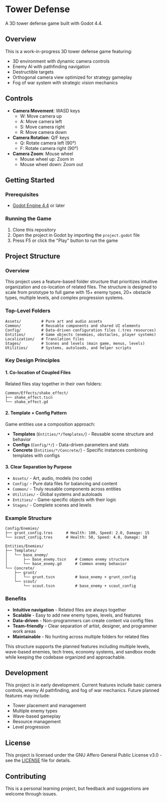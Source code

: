 # Tower Defense

A 3D tower defense game built with Godot 4.4.

## Overview

This is a work-in-progress 3D tower defense game featuring:
- 3D environment with dynamic camera controls
- Enemy AI with pathfinding navigation
- Destructible targets
- Orthogonal camera view optimized for strategy gameplay
- Fog of war system with strategic vision mechanics

## Controls

- **Camera Movement**: WASD keys
  - W: Move camera up
  - A: Move camera left  
  - S: Move camera right
  - R: Move camera down
- **Camera Rotation**: Q/F keys
  - Q: Rotate camera left (90°)
  - F: Rotate camera right (90°)
- **Camera Zoom**: Mouse wheel
  - Mouse wheel up: Zoom in
  - Mouse wheel down: Zoom out

## Getting Started

### Prerequisites

- [Godot Engine 4.4](https://godotengine.org/download) or later

### Running the Game

1. Clone this repository
2. Open the project in Godot by importing the `project.godot` file
3. Press F5 or click the "Play" button to run the game

## Project Structure

### Overview

This project uses a feature-based folder structure that prioritizes intuitive organization and co-location of related files. The structure is designed to scale from prototype to full game with 15+ enemy types, 20+ obstacle types, multiple levels, and complex progression systems.

### Top-Level Folders

```
Assets/         # Pure art and audio assets
Common/         # Reusable components and shared UI elements
Config/         # Data-driven configuration files (.tres resources)
Entities/       # Game objects (enemies, obstacles, player systems)
Localization/   # Translation files
Stages/         # Scenes and levels (main game, menus, levels)
Utilities/      # Systems, autoloads, and helper scripts
```

### Key Design Principles

#### 1. **Co-location of Coupled Files**
Related files stay together in their own folders:
```
Common/Effects/shake_effect/
├── shake_effect.tscn
└── shake_effect.gd
```

#### 2. **Template + Config Pattern**
Game entities use a composition approach:
- **Templates** (`Entities/*/Templates/`) - Reusable scene structure and behavior
- **Configs** (`Config/*/`) - Data-driven parameters and stats
- **Concrete** (`Entities/*/Concrete/`) - Specific instances combining templates with configs

#### 3. **Clear Separation by Purpose**
- `Assets/` - Art, audio, models (no code)
- `Config/` - Pure data files for balancing and content
- `Common/` - Truly reusable components across entities
- `Utilities/` - Global systems and autoloads
- `Entities/` - Game-specific objects with their logic
- `Stages/` - Complete scenes and levels

### Example Structure

```
Config/Enemies/
├── grunt_config.tres      # Health: 100, Speed: 2.0, Damage: 15
└── scout_config.tres      # Health: 50, Speed: 4.0, Damage: 10

Entities/Enemies/
├── Templates/
│   └── base_enemy/
│       ├── base_enemy.tscn    # Common enemy structure
│       └── base_enemy.gd      # Common enemy behavior
└── Concrete/
    ├── grunt/
    │   └── grunt.tscn         # base_enemy + grunt_config
    └── scout/
        └── scout.tscn         # base_enemy + scout_config
```

### Benefits

- **Intuitive navigation** - Related files are always together
- **Scalable** - Easy to add new enemy types, levels, and features
- **Data-driven** - Non-programmers can create content via config files
- **Team-friendly** - Clear separation of artist, designer, and programmer work areas
- **Maintainable** - No hunting across multiple folders for related files

This structure supports the planned features including multiple levels, wave-based enemies, tech trees, economy systems, and sandbox mode while keeping the codebase organized and approachable.

## Development

This project is in early development. Current features include basic camera controls, enemy AI pathfinding, and fog of war mechanics. Future planned features may include:
- Tower placement and management
- Multiple enemy types
- Wave-based gameplay
- Resource management
- Level progression

## License

This project is licensed under the GNU Affero General Public License v3.0 - see the [LICENSE](LICENSE) file for details.

## Contributing

This is a personal learning project, but feedback and suggestions are welcome through issues.
